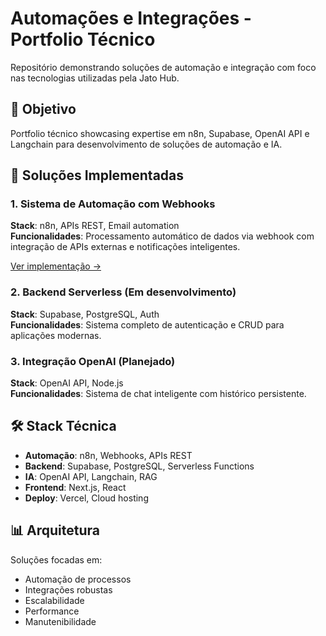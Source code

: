 # Automações e Integrações - Portfolio Técnico

Repositório demonstrando soluções de automação e integração com foco nas tecnologias utilizadas pela Jato Hub.

## 🎯 Objetivo
Portfolio técnico showcasing expertise em n8n, Supabase, OpenAI API e Langchain para desenvolvimento de soluções de automação e IA.

## 🚀 Soluções Implementadas

### 1. Sistema de Automação com Webhooks
**Stack**: n8n, APIs REST, Email automation  
**Funcionalidades**: Processamento automático de dados via webhook com integração de APIs externas e notificações inteligentes.

[Ver implementação →](workflows/webhook-http-email/)

### 2. Backend Serverless (Em desenvolvimento)
**Stack**: Supabase, PostgreSQL, Auth  
**Funcionalidades**: Sistema completo de autenticação e CRUD para aplicações modernas.

### 3. Integração OpenAI (Planejado)
**Stack**: OpenAI API, Node.js  
**Funcionalidades**: Sistema de chat inteligente com histórico persistente.

## 🛠️ Stack Técnica
- **Automação**: n8n, Webhooks, APIs REST
- **Backend**: Supabase, PostgreSQL, Serverless Functions
- **IA**: OpenAI API, Langchain, RAG
- **Frontend**: Next.js, React
- **Deploy**: Vercel, Cloud hosting

## 📊 Arquitetura
Soluções focadas em:
- Automação de processos
- Integrações robustas
- Escalabilidade
- Performance
- Manutenibilidade
